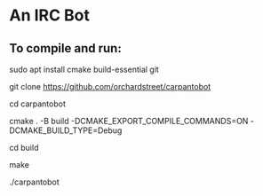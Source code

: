 # An IRC Bot

## To compile and run: 

sudo apt install cmake build-essential git

git clone https://github.com/orchardstreet/carpantobot

cd carpantobot

cmake . -B build -DCMAKE_EXPORT_COMPILE_COMMANDS=ON -DCMAKE_BUILD_TYPE=Debug

cd build

make

./carpantobot
